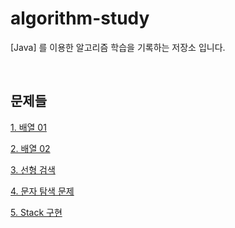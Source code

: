 # algorithm-study

[Java] 를 이용한 알고리즘 학습을 기록하는 저장소 입니다.

<br>


## 문제들 

[1. 배열 01](https://github.com/DevBloo/algorithm-study/blob/master/document/chap.array/배열%2001.md)

[2. 배열 02](https://github.com/DevBloo/algorithm-study/blob/master/document/chap.array/배열%2002.md)

[3. 선형 검색](https://github.com/DevBloo/algorithm-study/blob/master/document/chap.search/선형%20검색.md)

[4. 문자 탐색 문제](https://github.com/DevBloo/algorithm-study/blob/master/document/chap.array/문자%20탐색%20문제.md)

[5. Stack 구현](https://github.com/DevBloo/algorithm-study/blob/master/document/chap.stack/Stack.md)
